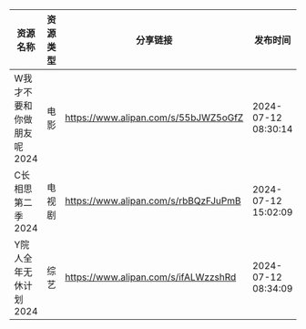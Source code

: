 | 资源名称            | 资源类型 | 分享链接                                 | 发布时间                |
| --------------- | ---- | ------------------------------------ | ------------------- |
| W我才不要和你做朋友呢2024 | 电影   | https://www.alipan.com/s/55bJWZ5oGfZ | 2024-07-12 08:30:14 |
| C长相思第二季2024     | 电视剧  | https://www.alipan.com/s/rbBQzFJuPmB | 2024-07-12 15:02:09 |
| Y院人全年无休计划2024   | 综艺   | https://www.alipan.com/s/ifALWzzshRd | 2024-07-12 08:34:09 |
